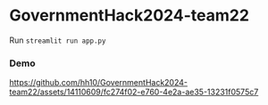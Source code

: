 # GovernmentHack2024-team22

Run `streamlit run app.py`

### Demo

https://github.com/hh10/GovernmentHack2024-team22/assets/14110609/fc274f02-e760-4e2a-ae35-13231f0575c7

